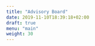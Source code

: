 ```yaml
---
title: "Advisory Board"
date: 2019-11-10T18:39:18+02:00
draft: true
menu: "main"
weight: 30
---
```


